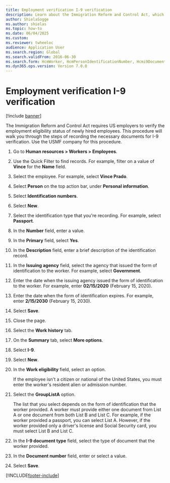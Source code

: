 ```yaml
--- 
title: Employment verification I-9 verification
description: Learn about the Immigration Reform and Control Act, which requires US employers to verify the employment eligibility status of newly hired employees. 
author: ShielaSogge
ms.author: shielas
ms.topic: how-to
ms.date: 06/04/2025
ms.custom:
ms.reviewer: twheeloc  
audience: Application User  
ms.search.region: Global
ms.search.validFrom: 2016-06-30
ms.search.form: HcmWorker, HcmPersonIdentificationNumber, Hcmi9Document  
ms.dyn365.ops.version: Version 7.0.0
---
```


# Employment verification I-9 verification

[!include [banner](../../../../includes/banner.md)]

The Immigration Reform and Control Act requires US employers to verify the employment eligibility status of newly hired employees. This procedure will walk you through the steps of recording the necessary documents for I-9 verification. Use the USMF company for this procedure.

1. Go to **Human resources \> Workers \> Employees**.
2. Use the Quick Filter to find records. For example, filter on a value of **Vince** for the **Name** field.
3. Select the employee. For example, select **Vince Prado**.
4. Select **Person** on the top action bar, under **Personal information**.
5. Select **Identification numbers**.
6. Select **New**.
7. Select the identification type that you're recording. For example, select **Passport**.
8. In the **Number** field, enter a value.
9. In the **Primary** field, select **Yes**.
10. In the **Description** field, enter a brief description of the identification record.
11. In the **Issuing agency** field, select the agency that issued the form of identification to the worker. For example, select **Government**.
12. Enter the date when the issuing agency issued the form of identification to the worker. For example, enter **02/15/2020** (February 15, 2020).
13. Enter the date when the form of identification expires. For example, enter **2/15/2030** (February 15, 2030).
14. Select **Save**.
15. Close the page.
16. Select the **Work history** tab.
17. On the **Summary** tab, select **More options**.
18. Select **I-9**.
19. Select **New**.
20. In the **Work eligibility** field, select an option.

    If the employee isn't a citizen or national of the United States, you must enter the worker's resident alien or admission number.

21. Select the **GroupListA** option.

    The list that you select depends on the form of identification that the worker provided. A worker must provide either one document from List A or one document from both List B and List C. For example, if the worker provided a passport, you can select List A. However, if the worker provided only a driver's license and Social Security card, you must select List B and List C.

22. In the **I-9 document type** field, select the type of document that the worker provided.
23. In the **Document number** field, enter or select a value.
24. Select **Save**.

[!INCLUDE[footer-include](../../../../../../includes/footer-banner.md)]

